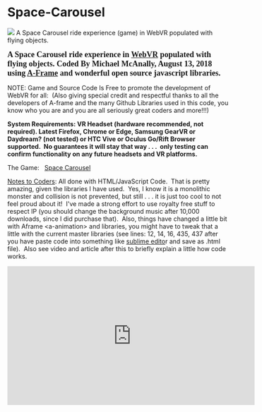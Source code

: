 # Space-Carousel
<img src="https://rocketvirtual.com/webvr/images/game_screenshot.jpg" />
A Space Carousel ride experience (game) in WebVR populated with flying objects.
<p><span style="font-size:18px"><span style="font-family:comic sans ms,cursive"><strong>A Space Carousel ride experience in <a href="https://webvr.info/">WebVR</a> populated with flying objects. Coded By Michael McAnally, August 13, 2018 using <a href="https://aframe.io/">A-Frame</a> and wonderful open source javascript libraries.</strong></span></span></p>

<p>NOTE: Game and Source Code Is Free to promote the development of WebVR for all:&nbsp; (Also giving special credit and respectful thanks to all the developers of A-frame and the many Github Libraries used in this code, you know who you are and you are all seriously great coders and more!!!)</p>

<p><strong>System Requirements: VR Headset (hardware recommended, not required). Latest Firefox, Chrome or Edge, Samsung GearVR or Daydream? (not tested)&nbsp;</strong><strong>or HTC Vive or Oculus Go/Rift Browser supported.&nbsp; No guarantees it will stay that way . . .&nbsp; only testing can confirm functionality on any future headsets and VR platforms.</strong></p>

<p>The Game:&nbsp; &nbsp;<a href="https://rocketvirtual.com/webvr/html/Space_Carousel_newbuild35.html">Space Carousel</a></p>

<p><a href="https://rocketvirtual.com/?q=content/things-you-need-build-simple-webvr-game-experience-aframe">Notes to Coders</a>: All done with HTML/JavaScript Code.&nbsp; That is pretty amazing, given the libraries I have used.&nbsp; Yes, I know it is a monolithic monster and collision is not prevented, but still . . . it is just too cool to not feel proud about it!&nbsp; I've made a strong effort to use royalty free stuff to respect IP (you should change the background music after 10,000 downloads, since I did purchase that).&nbsp; Also, things have changed a little bit with Aframe &lt;a-animation&gt; and libraries, you might have to tweak that a little with the current master libraries (see lines: 12, 14, 16, 435, 437 after you have paste code into something like <a href="https://www.sublimetext.com/">sublime edito</a>r and save as .html file).&nbsp; Also see video and article after this to briefly explain a little how code works.</p>

<p><iframe frameborder="0" height="315" src="https://www.youtube.com/embed/KzVY0nYsDBU" width="560"></iframe></p>
